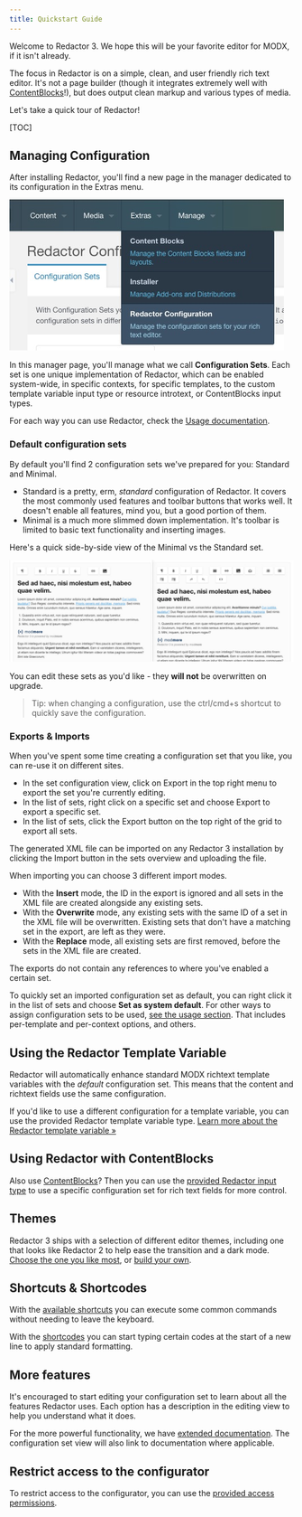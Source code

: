 ```yaml
---
title: Quickstart Guide
---
```


Welcome to Redactor 3. We hope this will be your favorite editor for MODX, if it isn't already. 

The focus in Redactor is on a simple, clean, and user friendly rich text editor. It's not a page builder (though it integrates extremely well with [ContentBlocks](https://modmore.com/contentblocks/)!), but does output clean markup and various types of media. 

Let's take a quick tour of Redactor!

[TOC]

## Managing Configuration

After installing Redactor, you'll find a new page in the manager dedicated to its configuration in the Extras menu. 

![Redactor Configuration under Extras in the MODX 2.x manager](images/menu-entry.jpg)

In this manager page, you'll manage what we call **Configuration Sets**. Each set is one unique implementation of Redactor, which can be enabled system-wide, in specific contexts, for specific templates, to the custom template variable input type or resource introtext, or ContentBlocks input types. 

For each way you can use Redactor, check the [Usage documentation](Usage).

### Default configuration sets

By default you'll find 2 configuration sets we've prepared for you: Standard and Minimal. 

- Standard is a pretty, erm, _standard_ configuration of Redactor. It covers the most commonly used features and toolbar buttons that works well. It doesn't enable all features, mind you, but a good portion of them.
- Minimal is a much more slimmed down implementation. It's toolbar is limited to basic text functionality and inserting images. 

Here's a quick side-by-side view of the Minimal vs the Standard set.

![Minimal configuration set (on the left) vs the Standard configuration set (on the right)](images/min-vs-standard.png)

You can edit these sets as you'd like - they **will not** be overwritten on upgrade. 

> Tip: when changing a configuration, use the ctrl/cmd+s shortcut to quickly save the configuration.

### Exports & Imports

When you've spent some time creating a configuration set that you like, you can re-use it on different sites. 

- In the set configuration view, click on Export in the top right menu to export the set you're currently editing.
- In the list of sets, right click on a specific set and choose Export to export a specific set.
- In the list of sets, click the Export button on the top right of the grid to export all sets.

The generated XML file can be imported on any Redactor 3 installation by clicking the Import button in the sets overview and uploading the file. 

When importing you can choose 3 different import modes.

- With the **Insert** mode, the ID in the export is ignored and all sets in the XML file are created alongside any existing sets.
- With the **Overwrite** mode, any existing sets with the same ID of a set in the XML file will be overwritten. Existing sets that don't have a matching set in the export, are left as they were.
- With the **Replace** mode, all existing sets are first removed, before the sets in the XML file are created. 

The exports do not contain any references to where you've enabled a certain set. 

To quickly set an imported configuration set as default, you can right click it in the list of sets and choose **Set as system default**. For other ways to assign configuration sets to be used, [see the usage section](Usage). That includes per-template and per-context options, and others.

## Using the Redactor Template Variable

Redactor will automatically enhance standard MODX richtext template variables with the _default_ configuration set. This means that the content and richtext fields use the same configuration.

If you'd like to use a different configuration for a template variable, you can use the provided Redactor template variable type. [Learn more about the Redactor template variable &raquo;](Usage/Template_Variables)

## Using Redactor with ContentBlocks

Also use [ContentBlocks](https://modmore.com/contentblocks/)? Then you can use the [provided Redactor input type](Usage/ContentBlocks) to use a specific configuration set for rich text fields for more control.

## Themes

Redactor 3 ships with a selection of different editor themes, including one that looks like Redactor 2 to help ease the transition and a dark mode. [Choose the one you like most](Themes), or [build your own](Themes/Custom).

## Shortcuts & Shortcodes

With the [available shortcuts](Shortcuts) you can execute some common commands without needing to leave the keyboard.

With the [shortcodes](Shortcodes) you can start typing certain codes at the start of a new line to apply standard formatting.

## More features

It's encouraged to start editing your configuration set to learn about all the features Redactor uses. Each option has a description in the editing view to help you understand what it does.

For the more powerful functionality, we have [extended documentation](Features). The configuration set view will also link to documentation where applicable. 

## Restrict access to the configurator

To restrict access to the configurator, you can use the [provided access permissions](Permissions).
